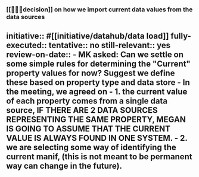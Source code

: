 ### [[👩🏻‍⚖️decision]] on how we import current data values from the data sources
initiative:: #[[initiative/datahub/data load]] 
fully-executed::
tentative:: no
still-relevant:: yes
review-on-date::
	- MK asked: Can we settle on some simple rules for determining the "Current" property values for now? Suggest we define these based on property type and data store
	- In the meeting, we agreed on
		- 1. the current value of each property comes from a single data source, IF THERE ARE 2 DATA SOURCES REPRESENTING THE SAME PROPERTY, MEGAN IS GOING TO ASSUME THAT THE CURRENT VALUE IS ALWAYS FOUND IN ONE SYSTEM.
		- 2. we are selecting some way of identifying the current manif, (this is not meant to be permanent way can change in the future).
-
